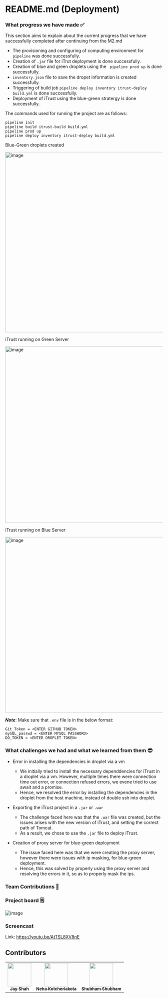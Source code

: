 # README.md (Deployment)

### What progress we have made ✅
This section aims to explain about the current progress that we have successfully completed after continuing from the M2.md

- The provisioning and configuring of computing environment for ```pipeline``` was done successfully.
- Creation of ```.jar``` file for iTrut deployment is done successfully.
- Creation of blue and green droplets using the ``` pipeline prod up``` is done successfully.
- ```inventory.json``` file to save the dropet information is created successfully.
- Triggering of build job ```pipeline deploy inventory itrust-deploy build.yml``` is done successfully.
- Deployment of iTrust using the blue-green stratergy is done successfully.

The commands used for running the project are as follows:

``` 
pipeline init
pipeline build itrust-build build.yml
pipeline prod up
pipeline deploy inventory itrust-deploy build.yml
```
Blue-Green droplets created

<img width="577" alt="image" src="https://media.github.ncsu.edu/user/24819/files/14f05545-1867-4f7d-9b2e-f7a767199494">

iTrust running on Green Server

<img width="565" alt="image" src="https://media.github.ncsu.edu/user/24819/files/1d39b8ab-8e84-493f-ac97-8b51df164354">

iTrust running on Blue Server

<img width="563" alt="image" src="https://media.github.ncsu.edu/user/24819/files/14e837a7-9e14-4aaf-8782-b6e5b3d9c1c5">




***Note***: Make sure that ```.env``` file is in the below format:
```
Git_Token = <ENTER GITHUB TOKEN>
mySQL_passwd = <ENTER MYSQL PASSWORD>
DO_TOKEN = <ENTER DROPLET TOKEN>
```
### What challenges we had and what we learned from them 😎

- Error in installing the dependencies in droplet via a vm 
  - We initially tried to install the necessary dependdencies for iTrust in a droplet via a vm. However, multiple times there were connection time out error, or connection refused errors, we evene tried to use await and a promise.
  - Hence, we resolved the error by installing the dependencies in the droplet from the host machine, instead of double ssh into droplet.
  
- Exporting the iTrust project in a ```.jar``` or ```.war```
  - The challenge faced here was that the ```.war``` file was created, but the issues arises with the new version of iTrust, and setting the correct path of Tomcat.
  - As a result, we chose to use the ```.jar``` file to deploy iTrust.

- Creation of proxy server for blue-green deployment
  - The issue faced here was that we were creating the proxy server, however there were issues with ip masking, for blue-green deployment.
  - Hence, this was solved by properly using the proxy server and resolving the errors in it, so as to properly mask the ips.


### Team Contributions 👥	


### Project board 🗒️

![image](https://media.github.ncsu.edu/user/22719/files/3cbd4639-9cc8-4bcb-abd2-820857fa45eb)
   
### Screencast

Link: https://youtu.be/AtTSL8XV8nE

## Contributors

<table>
  <tr>
    <td align="center"><a href="https://github.ncsu.edu/jshah7"><img src="https://avatars.github.ncsu.edu/u/24819?s=400&u=280e70d782addeea586714773e95b8766e098f95"width="75px;" alt=""/ ><br /><sub><b>Jay Shah</b></sub></a></td>
    <td align="center"><a href="https://github.ncsu.edu/nkotche"><img src="https://avatars.github.ncsu.edu/u/22460" width="75px;" alt=""/><br /><sub><b>Neha Kotcherlakota</b></sub></a><br /></td>
    <td align="center"><a href="https://github.ncsu.edu/sshubha"><img src="https://avatars.github.ncsu.edu/u/22719" width="75px;" alt=""/><br /><sub><b>Shubham Shubham</b></sub></a><br /></td>
  </tr>
</table>
